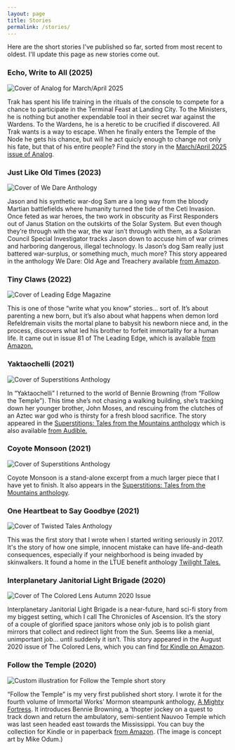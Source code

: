 ```yaml
---
layout: page
title: Stories
permalink: /stories/
---
```


Here are the short stories I've published so far, sorted from most recent to oldest. I'll update this page as new stories come out.

<div class="story-list">

<!-- Story 1 -->
<div class="story-item">
  <h3>Echo, Write to All (2025)</h3>
  <img src="../assets/imgs/stories/echo-write-to-all.png" alt="Cover of Analog for March/April 2025" class="story-img">
  <p>Trak has spent his life training in the rituals of the console to compete for a chance to participate in the Terminal Feast at Landing City. To the Ministers, he is nothing but another expendable tool in their secret war against the Wardens. To the Wardens, he is a heretic to be crucified if discovered. All Trak wants is a way to escape. When he finally enters the Temple of the Node he gets his chance, but will he act quicly enough to change not only his fate, but that of his entire people? Find the story in the <a href="https://www.analogsf.com/store/print-magazine/">March/April 2025 issue of Analog</a>.</p>
</div>

<!-- Story 2 -->
<div class="story-item">
  <h3>Just Like Old Times (2023)</h3>
  <img src="../assets/imgs/stories/just-like-old-times.jpg" alt="Cover of We Dare Anthology" class="story-img">
  <p>Jason and his synthetic war-dog Sam are a long way from the bloody Martian battlefields where humanity turned the tide of the Ceti Invasion. Once feted as war heroes, the two work in obscurity as First Responders out of Janus Station on the outskirts of the Solar System. But even though they’re through with the war, the war isn’t through with them, as a Solaran Council Special Investigator tracks Jason down to accuse him of war crimes and harboring dangerous, illegal technology. Is Jason’s dog Sam really just battered war-surplus, or something much, much more? This story appeared in the anthology We Dare: Old Age and Treachery available <a href="https://www.amazon.com/We-Dare-Old-Age-Treachery-ebook/dp/B0C5H9HHXT/">from Amazon</a>.</p>
</div>

<!-- Story 3 -->
<div class="story-item">
  <h3>Tiny Claws (2022)</h3>
  <img src="../assets/imgs/stories/tiny-claws.jpg" alt="Cover of Leading Edge Magazine" class="story-img">
  <p>This is one of those “write what you know” stories… sort of. It’s about parenting a new born, but it’s also about what happens when demon lord Refeldremain visits the mortal plane to babysit his newborn niece and, in the process, discovers what led his brother to forfeit immortality for a human life. It came out in issue 81 of The Leading Edge, which is available <a href="https://www.amazon.com/gp/product/B0BPN7Y2C2/">from Amazon.</a></p>
</div>

<!-- Story 4 -->
<div class="story-item">
  <h3>Yaktaochelli (2021)</h3>
  <img src="../assets/imgs/stories/yaktaochelli.jpg" alt="Cover of Superstitions Anthology" class="story-img">
  <p>In “Yaktaochelli” I returned to the world of Bennie Browning (from “Follow the Temple”). This time she’s not chasing a walking building, she’s tracking down her younger brother, John Moses, and rescuing from the clutches of an Aztec war god who is thirsty for a fresh blood sacrifice. The story appeared in the <a href="https://www.amazon.com/Superstitions-Tales-Mountains-Jace-Killan-ebook/dp/B0926QQZHX/">Superstitions: Tales from the Mountains anthology</a> which is also available <a href="https://www.audible.com/pd/Superstitions-Audiobook/B09QH4N7RW">from Audible.</a></p>
</div>

<!-- Story 5 -->
<div class="story-item">
  <h3>Coyote Monsoon (2021)</h3>
  <img src="../assets/imgs/stories/yaktaochelli.jpg" alt="Cover of Superstitions Anthology" class="story-img">
  <p>Coyote Monsoon is a stand-alone excerpt from a much larger piece that I have yet to finish. It also appears in the <a href="https://www.amazon.com/Superstitions-Tales-Mountains-Jace-Killan-ebook/dp/B0926QQZHX/">Superstitions: Tales from the Mountains anthology</a>.</p>
</div>

<!-- Story 6 -->
<div class="story-item">
  <h3>One Heartbeat to Say Goodbye (2021)</h3>
  <img src="../assets/imgs/stories/one-heartbeat-to-say-goodbye.jpg" alt="Cover of Twisted Tales Anthology" class="story-img">
  <p>This was the first story that I wrote when I started writing seriously in 2017. It's the story of how one simple, innocent mistake can have life-and-death consequences, especially if your neighborhood is being invaded by skinwalkers. It found a home in the LTUE benefit anthology <a href="https://www.amazon.com/Twilight-Tales-LTUE-Benefit-Anthologies-ebook/dp/B08R33PV14/">Twilight Tales.</a></p>

<!-- Story 7 -->
<div class="story-item">
  <h3>Interplanetary Janitorial Light Brigade (2020)</h3>
  <img src="../assets/imgs/stories/interplanetary-janitorial-light-brigade.jpg" alt="Cover of The Colored Lens Autumn 2020 Issue" class="story-img">
  <p>Interplanetary Janitorial Light Brigade is a near-future, hard sci-fi story from my biggest setting, which I call The Chronicles of Ascension. It’s the story of a couple of glorified space janitors whose only job is to polish giant mirrors that collect and redirect light from the Sun. Seems like a menial, unimportant job… until suddenly it isn’t. This story appeared in the August 2020 issue of The Colored Lens, which you can find <a href="https://www.amazon.com/Colored-Lens-Autumn-2020-ebook/dp/B08L8LS9N7/">for Kindle on Amazon</a>.</p>

<!-- Story 8 -->
<div class="story-item">
  <h3>Follow the Temple (2020)</h3>
  <img src="../assets/imgs/stories/follow-the-temple.jpg" alt="Custom illustration for Follow the Temple short story" class="story-img">
  <p>“Follow the Temple” is my very first published short story. I wrote it for the fourth volume of Immortal Works’ Mormon steampunk anthology, <a href="https://www.amazon.com/Mighty-Fortress-Mormon-Steampunk-Anthology-ebook/dp/B0844MVZ94/">A Mighty Fortress</a>. It introduces Bennie Browning, a ‘thopter jockey on a quest to track down and return the ambulatory, semi-sentient Nauvoo Temple which was last seen headed east towards the Mississippi. You can buy the collection for Kindle or in paperback <a href="https://www.amazon.com/Mighty-Fortress-Mormon-Steampunk-Anthology-ebook/dp/B0844MVZ94/">from Amazon</a>. (The image is concept art by Mike Odum.)</p>

</div>
